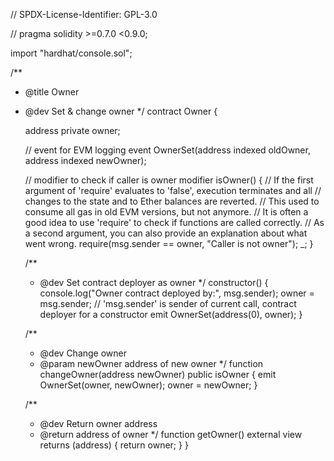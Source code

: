 // SPDX-License-Identifier: GPL-3.0

// pragma solidity >=0.7.0 <0.9.0;

import "hardhat/console.sol";

/**
 * @title Owner
 * @dev Set & change owner
 */
contract Owner {

    address private owner;

    // event for EVM logging
    event OwnerSet(address indexed oldOwner, address indexed newOwner);

    
    // modifier to check if caller is owner
    modifier isOwner() {
        // If the first argument of 'require' evaluates to 'false', execution terminates and all
        // changes to the state and to Ether balances are reverted.
        // This used to consume all gas in old EVM versions, but not anymore.
        // It is often a good idea to use 'require' to check if functions are called correctly.
        // As a second argument, you can also provide an explanation about what went wrong.
        require(msg.sender == owner, "Caller is not owner");
        _;
    }

    /**
     * @dev Set contract deployer as owner
     */
    constructor() {
        console.log("Owner contract deployed by:", msg.sender);
        owner = msg.sender; // 'msg.sender' is sender of current call, contract deployer for a constructor
        emit OwnerSet(address(0), owner);
    }

    /**
     * @dev Change owner
     * @param newOwner address of new owner
     */
    function changeOwner(address newOwner) public isOwner {
        emit OwnerSet(owner, newOwner);
        owner = newOwner;
    }

    /**
     * @dev Return owner address 
     * @return address of owner
     */
    function getOwner() external view returns (address) {
        return owner;
    }
} 